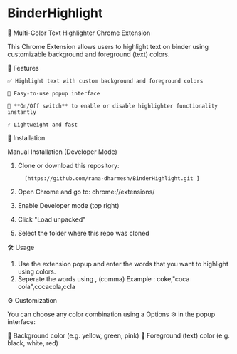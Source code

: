 # BinderHighlight

🎨 Multi-Color Text Highlighter Chrome Extension

This Chrome Extension allows users to highlight text on binder using customizable background and foreground (text) colors.

🧩 Features

    ✅ Highlight text with custom background and foreground colors
  
    🎯 Easy-to-use popup interface
  
    🔘 **On/Off switch** to enable or disable highlighter functionality instantly
  
    ⚡ Lightweight and fast

  
🚀 Installation

  Manual Installation (Developer Mode)

  1. Clone or download this repository:

           [https://github.com/rana-dharmesh/BinderHighlight.git ]
  3.  Open Chrome and go to: chrome://extensions/
  4.  Enable Developer mode (top right)
  5.  Click "Load unpacked"
  6.  Select the folder where this repo was cloned

🛠️ Usage

  1.  Use the extension popup and enter the words that you want to highlight using colors.
  2.  Seperate the words using , (comma)
      Example :
      coke,"coca cola",cocacola,ccla

⚙️ Customization

You can choose any color combination using a Options ⚙️ in the popup interface:

  🎨  Background color (e.g. yellow, green, pink)
  🎨  Foreground (text) color (e.g. black, white, red)
